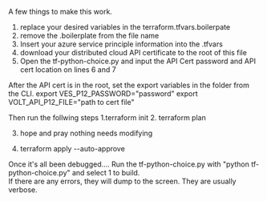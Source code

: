 A few things to make this work.

1. replace your desired variables in the terraform.tfvars.boilerpate
2. remove the .boilerplate from the file name
3. Insert your azure service principle information into the .tfvars
4. download your distributed cloud API certificate to the root of this file
5. Open the tf-python-choice.py and input the API Cert password and API cert location on lines 6 and 7

After the API cert is in the root, set the export variables in the folder from the CLI.
export VES_P12_PASSWORD="password"
export VOLT_API_P12_FILE="path to cert file"

Then run the follwing steps 
1.terraform init
2. terraform plan

3. hope and pray nothing needs modifying

4. terraform apply --auto-approve



Once it's all been debugged....
Run the tf-python-choice.py with "python tf-python-choice.py" and select 1 to build.  
If there are any errors, they will dump to the screen.  They are usually verbose.
   
